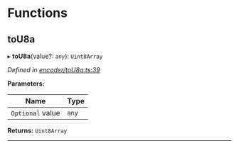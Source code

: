 

# Functions

<a id="tou8a"></a>

##  toU8a

▸ **toU8a**(value?: *`any`*): `Uint8Array`

*Defined in [encoder/toU8a.ts:39](https://github.com/polkadot-js/common/blob/1ac6c26/packages/util-rlp/src/encoder/toU8a.ts#L39)*

**Parameters:**

| Name | Type |
| ------ | ------ |
| `Optional` value | `any` |

**Returns:** `Uint8Array`

___

